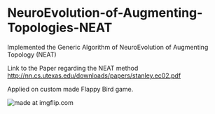 # NeuroEvolution-of-Augmenting-Topologies-NEAT
Implemented the Generic Algorithm of NeuroEvolution of Augmenting Topology (NEAT)

Link to the Paper regarding the NEAT method
http://nn.cs.utexas.edu/downloads/papers/stanley.ec02.pdf

Applied on custom made Flappy Bird game.

<img src="https://i.imgflip.com/2u88xb.gif" title="made at imgflip.com"/>
